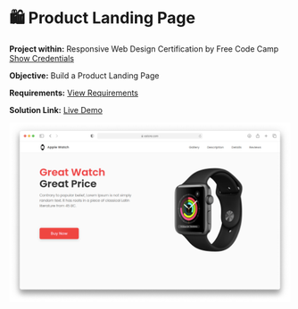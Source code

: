 # 🛍️ Product Landing Page
**Project within:** Responsive Web Design Certification by Free Code Camp <a href="https://www.freecodecamp.org/learn/responsive-web-design/responsive-web-design-projects/build-a-product-landing-page/">Show Credentials</a>


**Objective:** Build a Product Landing Page

**Requirements:** <a href="https://www.freecodecamp.org/learn/responsive-web-design/responsive-web-design-projects/build-a-product-landing-page/">View Requirements</a>

**Solution Link:** <a href="https://cosminmoldovan.github.io/fcc-product-landing-page/">Live Demo</a>

<a href="https://cosminmoldovan.github.io/fcc-product-landing-page/"><img src="project-thumbnail.png" /></a>